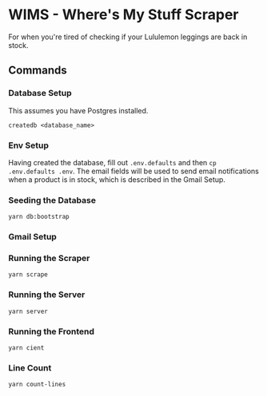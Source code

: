 # WIMS - Where's My Stuff Scraper
For when you're tired of checking if your Lululemon leggings are back in stock.

## Commands
### Database Setup
This assumes you have Postgres installed.
```
createdb <database_name>
```
### Env Setup
Having created the database, fill out `.env.defaults` and then `cp .env.defaults .env`. The email fields will be used to send email notifications when a product is in stock, which is described in the Gmail Setup.
### Seeding the Database
```
yarn db:bootstrap
```
### Gmail Setup

### Running the Scraper
```
yarn scrape
```
### Running the Server
```
yarn server
```
### Running the Frontend
```
yarn cient
```
### Line Count
```
yarn count-lines
```